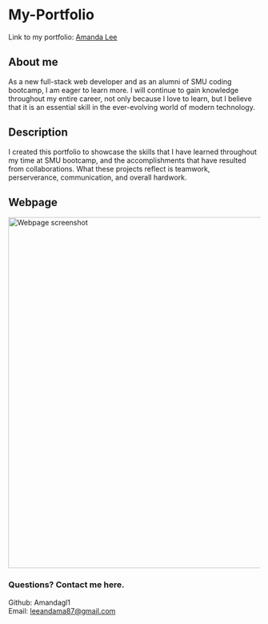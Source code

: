 # My-Portfolio

Link to my portfolio: [Amanda Lee](https://amandagl1.github.io/A-Lee-Portfolio/)

## About me
As a new full-stack web developer and as an alumni of SMU coding bootcamp, I am  eager to learn more. I will continue to gain knowledge throughout my entire career, not only because I love to learn, but I believe that it is an essential skill in the ever-evolving world of modern technology.

## Description
I created this portfolio to showcase the skills that I have learned throughout my time at SMU bootcamp, and the accomplishments that have resulted from collaborations. What these projects reflect is teamwork, perserverance, communication, and overall hardwork. 

## Webpage
<img src="" width="700px" alt="Webpage screenshot" />

### Questions? Contact me here.  
Github: Amandagl1  
Email: leeandama87@gmail.com
